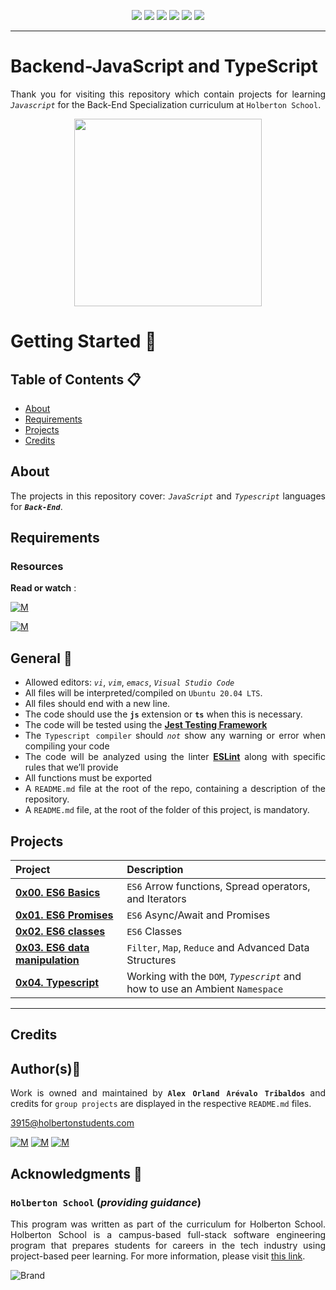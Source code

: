 <p align="center">
<img src="https://img.shields.io/badge/LINUX-darkgreen.svg"/>
<img src="https://img.shields.io/badge/Shell-ligthgreen.svg"/>
<img src="https://img.shields.io/badge/Vim-green.svg"/>
<img src="https://img.shields.io/badge/JavaScript-yellow.svg"/>
<img src="https://img.shields.io/badge/TypeScript-blue.svg"/>
<img src="https://img.shields.io/badge/Markdown-black.svg"/><br>	
</p>

---

# Backend-JavaScript and TypeScript
<div style="text-align: justify">

Thank you for visiting this repository which contain projects for learning *`Javascript`*  for the Back-End Specialization curriculum at `Holberton School`.

<p align="center">
  <img width="300"  
        src="https://www.horizont.com.hr/posao/backend-developer.gif"
  >
</p>

# Getting Started :running:	
<div style="text-align: justify">
	
## Table of Contents :clipboard:
* [About](#about)
* [Requirements](#requirements)
* [Projects](#projects)
* [Credits](#credits)

	
## About
The projects in this repository cover:
  *`JavaScript`* and *`Typescript`* languages for ***`Back-End`***.

## Requirements 

### Resources

**Read or watch** :

[![M](https://upload.wikimedia.org/wikipedia/commons/thumb/2/2f/Google_2015_logo.svg/80px-Google_2015_logo.svg.png)](https://www.google.com/search?q=backend+in++javascript&source=lmns&bih=929&biw=1920&hl=en&sa=X&ved=2ahUKEwjurIKd3Lr5AhW5xCkDHUDHA9IQ_AUoAHoECAEQAA)

[![M](https://upload.wikimedia.org/wikipedia/commons/thumb/e/e1/Logo_of_YouTube_%282015-2017%29.svg/70px-Logo_of_YouTube_%282015-2017%29.svg.png)](https://www.youtube.com/results?search_query=javascript+for+backend)

	
## General :page_with_curl:
<div style="text-align: justify">
	
- Allowed editors: *`vi`*, *`vim`*, *`emacs`*,  *` Visual Studio Code `*
- All files will be interpreted/compiled on `Ubuntu 20.04 LTS`.
- All files should end with a new line.
- The code should use the  **`js`**  extension or **`ts`** when this is necessary.
- The code will be tested using the **[Jest Testing Framework](https://intranet.hbtn.io/rltoken/-vHHhukhYFxZrd1G0uD3dw)**
- The `Typescript compiler` should *`not`* show any warning or error when compiling your code
- The code will be analyzed using the linter **[ESLint](https://intranet.hbtn.io/rltoken/SXR8c_xOD3tm6NcBkk09dQ)** 
 along with specific rules that we’ll provide
- All functions must be exported
- A `README.md` file at the root of the repo, containing a description of the repository.
- A `README.md` file, at the root of the folder of this project, is mandatory.

## Projects 

| Project | Description |
| :--- | :---|
| **[0x00. ES6 Basics](./0x00-ES6_basic)** | `ES6` Arrow functions, Spread operators, and Iterators |
| **[0x01. ES6 Promises](./0x01-ES6_promise)** | `ES6` Async/Await and Promises |
| **[0x02. ES6 classes](./0x02-ES6_classes)** | `ES6` Classes |
| **[0x03. ES6 data manipulation](./0x03-ES6_data_manipulation)** | `Filter`, `Map`, `Reduce` and Advanced Data Structures |
| **[0x04. Typescript](./0x04-TypeScript)** | Working with the `DOM`, *`Typescript`* and how to use an Ambient `Namespace` |
  
---
	
## Credits

## Author(s):blue_book:

Work is owned and maintained by 
	**`Alex Orland Arévalo Tribaldos`**  and credits for `group projects` are displayed in the respective `README.md` files.

<3915@holbertonstudents.com>
	
[![M](https://upload.wikimedia.org/wikipedia/commons/thumb/9/91/Octicons-mark-github.svg/25px-Octicons-mark-github.svg.png)](https://github.com/Alexoat76)
[![M](https://upload.wikimedia.org/wikipedia/fr/thumb/c/c8/Twitter_Bird.svg/25px-Twitter_Bird.svg.png)](https://twitter.com/aoarevalot)
[![M](https://upload.wikimedia.org/wikipedia/commons/thumb/c/ca/LinkedIn_logo_initials.png/25px-LinkedIn_logo_initials.png)](https://www.linkedin.com/in/Alexoat76/)


## Acknowledgments :mega: 

### **`Holberton School`** (*providing guidance*)
	
This program was written as part of the curriculum for Holberton School.
Holberton School is a campus-based full-stack software engineering program
that prepares students for careers in the tech industry using project-based
peer learning. For more information,  please visit [this link](https://www.holbertonschool.com/).

![Brand](https://assets.website-files.com/6105315644a26f77912a1ada/610540e8b4cd6969794fe673_Holberton_School_logo-04-04.svg)
